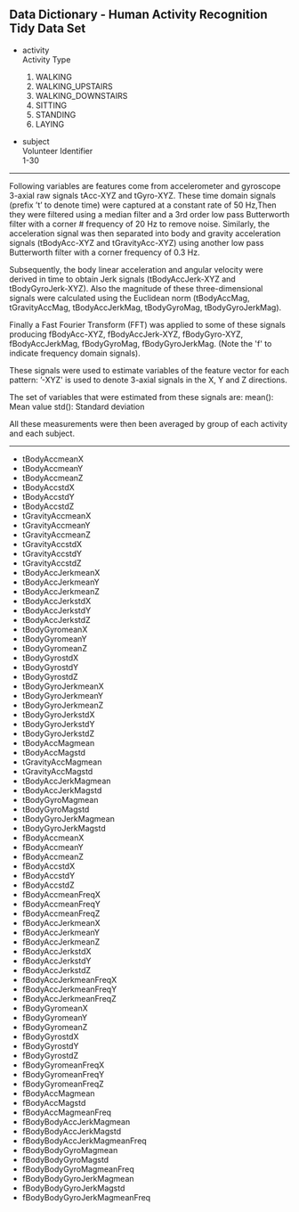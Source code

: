 ## 		Data Dictionary - Human Activity Recognition Tidy Data Set

- activity<br>
  Activity Type<br>
	1. WALKING
	2. WALKING_UPSTAIRS
	3. WALKING_DOWNSTAIRS
	4. SITTING
	5. STANDING
	6. LAYING

- subject<br> 
	Volunteer Identifier<br>
	1-30 

<hr ------------------------------------/>
Following variables are features come from accelerometer and gyroscope 3-axial raw signals tAcc-XYZ and tGyro-XYZ. These time domain signals (prefix ’t’ to denote time) were captured at a constant rate of 50 Hz,Then they were filtered using a median filter and a 3rd order low pass Butterworth filter with a corner # frequency of 20 Hz to remove noise. Similarly, the acceleration signal was then separated into body and gravity acceleration signals (tBodyAcc-XYZ and tGravityAcc-XYZ) using another low pass Butterworth filter with a corner frequency of 0.3 Hz. 

Subsequently, the body linear acceleration and angular velocity were derived in time to obtain Jerk signals (tBodyAccJerk-XYZ and tBodyGyroJerk-XYZ). Also the magnitude of these three-dimensional signals were calculated using the Euclidean norm (tBodyAccMag, tGravityAccMag, tBodyAccJerkMag, tBodyGyroMag, tBodyGyroJerkMag). 

Finally a Fast Fourier Transform (FFT) was applied to some of these signals producing fBodyAcc-XYZ, fBodyAccJerk-XYZ, fBodyGyro-XYZ, fBodyAccJerkMag, fBodyGyroMag, fBodyGyroJerkMag. (Note the 'f' to indicate frequency domain signals). 

These signals were used to estimate variables of the feature vector for each pattern:  ’-XYZ' is used to denote 3-axial signals in the X, Y and Z directions.

The set of variables that were estimated from these signals are: 
mean(): Mean value
std(): Standard deviation

All these measurements were then been averaged by group of each activity and each subject.
<hr -----------------------------------/>

- tBodyAccmeanX
- tBodyAccmeanY 
- tBodyAccmeanZ 
- tBodyAccstdX 
- tBodyAccstdY 
- tBodyAccstdZ 
- tGravityAccmeanX 
- tGravityAccmeanY 
- tGravityAccmeanZ 
- tGravityAccstdX 
- tGravityAccstdY 
- tGravityAccstdZ 
- tBodyAccJerkmeanX 
- tBodyAccJerkmeanY 
- tBodyAccJerkmeanZ 
- tBodyAccJerkstdX 
- tBodyAccJerkstdY 
- tBodyAccJerkstdZ 
- tBodyGyromeanX 
- tBodyGyromeanY 
- tBodyGyromeanZ 
- tBodyGyrostdX 
- tBodyGyrostdY 
- tBodyGyrostdZ 
- tBodyGyroJerkmeanX 
- tBodyGyroJerkmeanY 
- tBodyGyroJerkmeanZ 
- tBodyGyroJerkstdX 
- tBodyGyroJerkstdY 
- tBodyGyroJerkstdZ 
- tBodyAccMagmean 
- tBodyAccMagstd 
- tGravityAccMagmean 
- tGravityAccMagstd 
- tBodyAccJerkMagmean 
- tBodyAccJerkMagstd 
- tBodyGyroMagmean 
- tBodyGyroMagstd 
- tBodyGyroJerkMagmean 
- tBodyGyroJerkMagstd 
- fBodyAccmeanX 
- fBodyAccmeanY 
- fBodyAccmeanZ 
- fBodyAccstdX 
- fBodyAccstdY 
- fBodyAccstdZ 
- fBodyAccmeanFreqX 
- fBodyAccmeanFreqY 
- fBodyAccmeanFreqZ 
- fBodyAccJerkmeanX 
- fBodyAccJerkmeanY 
- fBodyAccJerkmeanZ 
- fBodyAccJerkstdX 
- fBodyAccJerkstdY 
- fBodyAccJerkstdZ 
- fBodyAccJerkmeanFreqX 
- fBodyAccJerkmeanFreqY 
- fBodyAccJerkmeanFreqZ 
- fBodyGyromeanX 
- fBodyGyromeanY 
- fBodyGyromeanZ 
- fBodyGyrostdX 
- fBodyGyrostdY 
- fBodyGyrostdZ 
- fBodyGyromeanFreqX 
- fBodyGyromeanFreqY 
- fBodyGyromeanFreqZ 
- fBodyAccMagmean 
- fBodyAccMagstd 
- fBodyAccMagmeanFreq 
- fBodyBodyAccJerkMagmean 
- fBodyBodyAccJerkMagstd 
- fBodyBodyAccJerkMagmeanFreq 
- fBodyBodyGyroMagmean 
- fBodyBodyGyroMagstd 
- fBodyBodyGyroMagmeanFreq 
- fBodyBodyGyroJerkMagmean 
- fBodyBodyGyroJerkMagstd 
- fBodyBodyGyroJerkMagmeanFreq 

